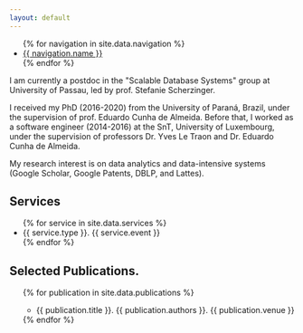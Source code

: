 ```yaml
---
layout: default
---
```


<ul>
{% for navigation in site.data.navigation %}
  <li>
    <a href="https://erlfilho.github.io/{{ navigation.link }}">
      {{ navigation.name }}
    </a>
  </li>
{% endfor %}
</ul>

I am currently a postdoc in the "Scalable Database Systems" group at University of Passau, led by prof. Stefanie Scherzinger.

I received my PhD (2016-2020) from the University of Paraná, Brazil, under the supervision of prof. Eduardo Cunha de Almeida. Before that, I worked as a software engineer (2014-2016) at the SnT, University of Luxembourg, under the supervision of professors Dr. Yves Le Traon and Dr. Eduardo Cunha de Almeida.

My research interest is on data analytics and data-intensive systems (Google Scholar, Google Patents, DBLP, and Lattes).

## Services

<ul>
{% for service in site.data.services %}
  <li>
      {{ service.type }}. {{ service.event }}
  </li>
{% endfor %}
</ul>


## Selected Publications.

<ul>
{% for publication in site.data.publications %}
  <ul>
    <li>
      {{ publication.title }}. {{ publication.authors }}. {{ publication.venue }}
    </li>
  </ul>
{% endfor %}
</ul>


